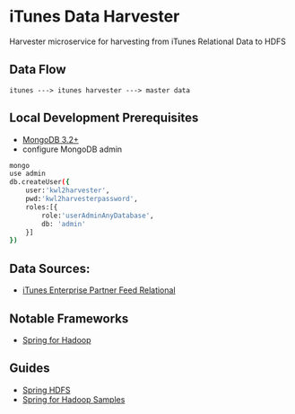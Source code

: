 # iTunes Data Harvester
Harvester microservice for harvesting from iTunes Relational Data to HDFS

## Data Flow
```
itunes ---> itunes harvester ---> master data
```

## Local Development Prerequisites
- [MongoDB 3.2+](https://github.com/hack-of-all-codes/notes-database/blob/master/MongoDB/Setup.md)
- configure MongoDB admin
```sh
mongo
use admin
db.createUser({
    user:'kwl2harvester',
    pwd:'kwl2harvesterpassword',
    roles:[{
        role:'userAdminAnyDatabase', 
        db: 'admin'
    }]
})
```

## Data Sources:
- [iTunes Enterprise Partner Feed Relational](https://affiliate.itunes.apple.com/resources/documentation/itunes-enterprise-partner-feed/)

## Notable Frameworks
- [Spring for Hadoop](http://docs.spring.io/spring-hadoop/docs/2.5.0.RELEASE/reference/html/introduction.html)

## Guides
- [Spring HDFS](http://docs.spring.io/spring-hadoop/docs/current/reference/html/springandhadoop-fs.html)
- [Spring for Hadoop Samples](https://github.com/spring-projects/spring-hadoop-samples)